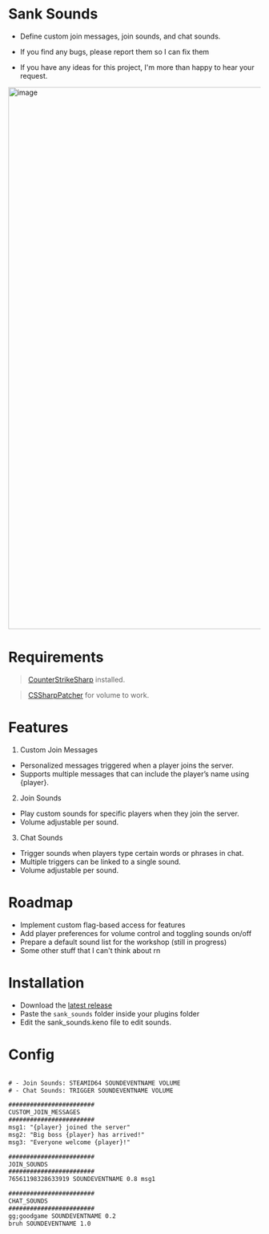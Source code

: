 # Sank Sounds
- Define custom join messages, join sounds, and chat sounds.

- If you find any bugs, please report them so I can fix them
- If you have any ideas for this project, I'm more than happy to hear your request.

<img width="1920" height="1080" alt="image" src="https://github.com/user-attachments/assets/788f605f-f112-45e8-8ccf-904149e447e1" />

# Requirements
> [CounterStrikeSharp](https://docs.cssharp.dev/) installed.

> [CSSharpPatcher](https://github.com/samyycX/CSSharpPatcher) for volume to work.

# Features

1. Custom Join Messages
- Personalized messages triggered when a player joins the server.
- Supports multiple messages that can include the player’s name using {player}.

2. Join Sounds
- Play custom sounds for specific players when they join the server.
- Volume adjustable per sound.

3. Chat Sounds
- Trigger sounds when players type certain words or phrases in chat.
- Multiple triggers can be linked to a single sound.
- Volume adjustable per sound.

# Roadmap
- Implement custom flag-based access for features
- Add player preferences for volume control and toggling sounds on/off
- Prepare a default sound list for the workshop (still in progress)
- Some other stuff that I can't think about rn

# Installation
- Download the [latest release](https://github.com/phara1/advanced-ff-cs2/releases)
- Paste the ```sank_sounds``` folder inside your plugins folder
- Edit the sank_sounds.keno file to edit sounds.

# Config
```txt

# - Join Sounds: STEAMID64 SOUNDEVENTNAME VOLUME
# - Chat Sounds: TRIGGER SOUNDEVENTNAME VOLUME

########################
CUSTOM_JOIN_MESSAGES
########################
msg1: "{player} joined the server"
msg2: "Big boss {player} has arrived!"
msg3: "Everyone welcome {player}!"

########################
JOIN_SOUNDS
########################
76561198328633919 SOUNDEVENTNAME 0.8 msg1

########################
CHAT_SOUNDS
########################
gg;goodgame SOUNDEVENTNAME 0.2
bruh SOUNDEVENTNAME 1.0
```


